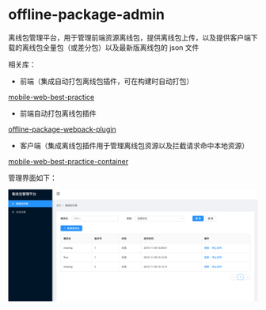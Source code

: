 # offline-package-admin

离线包管理平台，用于管理前端资源离线包，提供离线包上传，以及提供客户端下载的离线包全量包（或差分包）以及最新版离线包的 json 文件

相关库：

- 前端（集成自动打包离线包插件，可在构建时自动打包）

[mobile-web-best-practice](https://github.com/mcuking/mobile-web-best-practice)

- 前端自动打包离线包插件

[offline-package-webpack-plugin](https://github.com/mcuking/offline-package-webpack-plugin)

- 客户端（集成离线包插件用于管理离线包资源以及拦截请求命中本地资源）

[mobile-web-best-practice-container](https://github.com/mcuking/mobile-web-best-practice-container)

管理界面如下：

<img src="./assets/offline-admin.png" width=600/>
